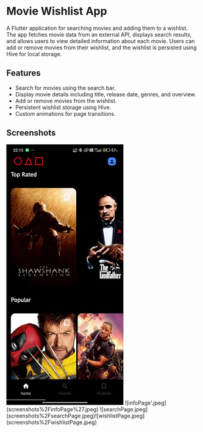 # Movie Wishlist App

A Flutter application for searching movies and adding them to a wishlist. The app fetches movie data from an external API, displays search results, and allows users to view detailed information about each movie. Users can add or remove movies from their wishlist, and the wishlist is persisted using Hive for local storage.

## Features

- Search for movies using the search bar.
- Display movie details including title, release date, genres, and overview.
- Add or remove movies from the wishlist.
- Persistent wishlist storage using Hive.
- Custom animations for page transitions.

## Screenshots

<img alt="homePage.jpeg" height="684" src="screenshots%2FhomePage.jpeg" />
![infoPage'.jpeg](screenshots%2FinfoPage%27.jpeg)
![searchPage.jpeg](screenshots%2FsearchPage.jpeg)![wishlistPage.jpeg](screenshots%2FwishlistPage.jpeg)


